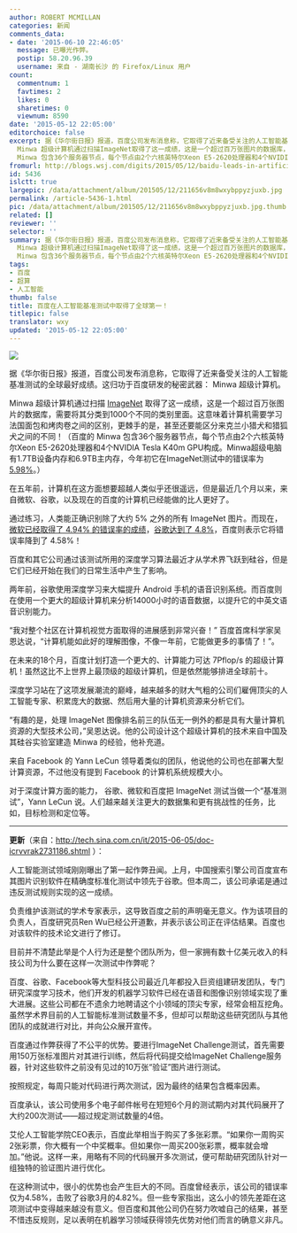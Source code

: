 ```yaml
---
author: ROBERT MCMILLAN
categories: 新闻
comments_data:
- date: '2015-06-10 22:46:05'
  message: 已曝光作弊。
  postip: 58.20.96.39
  username: 来自 - 湖南长沙 的 Firefox/Linux 用户
count:
  commentnum: 1
  favtimes: 2
  likes: 0
  sharetimes: 0
  viewnum: 8590
date: '2015-05-12 22:05:00'
editorchoice: false
excerpt: 据《华尔街日报》报道，百度公司发布消息称，它取得了近来备受关注的人工智能基准测试的全球最好成绩。这归功于百度研发的秘密武器： Minwa 超级计算机。
  Minwa 超级计算机通过扫描ImageNet取得了这一成绩，这是一个超过百万张图片的数据库，需要将其分类到1000个不同的类别里面。这意味着计算机需要学习法国面包和烤肉卷之间的区别，更棘手的是，甚至还要能区分来克兰小猎犬和猎狐犬之间的不同！（百度的
  Minwa 包含36个服务器节点，每个节点由2个六核英特尔Xeon E5-2620处理器和4个NVIDIA Tesla K40m GPU构成。Minwa超级电脑有1.7TB设备
fromurl: http://blogs.wsj.com/digits/2015/05/12/baidu-leads-in-artificial-intelligence-benchmark/
id: 5436
islctt: true
largepic: /data/attachment/album/201505/12/211656v8m8wxybppyzjuxb.jpg
permalink: /article-5436-1.html
pic: /data/attachment/album/201505/12/211656v8m8wxybppyzjuxb.jpg.thumb.jpg
related: []
reviewer: ''
selector: ''
summary: 据《华尔街日报》报道，百度公司发布消息称，它取得了近来备受关注的人工智能基准测试的全球最好成绩。这归功于百度研发的秘密武器： Minwa 超级计算机。
  Minwa 超级计算机通过扫描ImageNet取得了这一成绩，这是一个超过百万张图片的数据库，需要将其分类到1000个不同的类别里面。这意味着计算机需要学习法国面包和烤肉卷之间的区别，更棘手的是，甚至还要能区分来克兰小猎犬和猎狐犬之间的不同！（百度的
  Minwa 包含36个服务器节点，每个节点由2个六核英特尔Xeon E5-2620处理器和4个NVIDIA Tesla K40m GPU构成。Minwa超级电脑有1.7TB设备
tags:
- 百度
- 超算
- 人工智能
thumb: false
title: 百度在人工智能基准测试中取得了全球第一！
titlepic: false
translator: wxy
updated: '2015-05-12 22:05:00'
---
```


![](/data/attachment/album/201505/12/211656v8m8wxybppyzjuxb.jpg)


据《华尔街日报》报道，百度公司发布消息称，它取得了近来备受关注的人工智能基准测试的全球最好成绩。这归功于百度研发的秘密武器： Minwa 超级计算机。


Minwa 超级计算机通过扫描 [ImageNet](http://www.image-net.org/) 取得了这一成绩，这是一个超过百万张图片的数据库，需要将其分类到1000个不同的类别里面。这意味着计算机需要学习法国面包和烤肉卷之间的区别，更棘手的是，甚至还要能区分来克兰小猎犬和猎狐犬之间的不同！（百度的 Minwa 包含36个服务器节点，每个节点由2个六核英特尔Xeon E5-2620处理器和4个NVIDIA Tesla K40m GPU构成。Minwa超级电脑有1.7TB设备内存和6.9TB主内存，今年初它在ImageNet测试中的错误率为[5.98%](http://www.valuewalk.com/2015/01/baidu-builds-minwa-supercomputer/)。）


在五年前，计算机在这方面想要超越人类似乎还很遥远，但是最近几个月以来，来自微软、谷歌，以及现在的百度的计算机已经能做的比人更好了。


通过练习，人类能正确识别除了大约 5% 之外的所有 ImageNet 图片。而现在，[微软已经取得了 4.94% 的错误率的成绩](http://blogs.technet.com/b/inside_microsoft_research/archive/2015/02/10/microsoft-researchers-algorithm-sets-imagenet-challenge-milestone.aspx)，[谷歌达到了 4.8%](http://arxiv.org/pdf/1502.03167.pdf)，百度则表示它将错误率降到了 4.58%！


百度和其它公司通过该测试所用的深度学习算法最近才从学术界飞跃到硅谷，但是它们已经开始在我们的日常生活中产生了影响。


两年前，谷歌使用深度学习来大幅提升 Android 手机的语音识别系统。而百度则在使用一个更大的超级计算机来分析14000小时的语音数据，以提升它的中英文语音识别能力。


“我对整个社区在计算机视觉方面取得的进展感到非常兴奋！” 百度首席科学家吴恩达说，“计算机能如此好的理解图像，不像一年前，它能做更多的事情了！”。


在未来的18个月，百度计划打造一个更大的、计算能力可达 7Pflop/s 的超级计算机！虽然这比不上世界上最顶级的超级计算机，但是依然能够排进全球前十。


深度学习站在了这项发展潮流的巅峰，越来越多的财大气粗的公司们雇佣顶尖的人工智能专家、积累庞大的数据、然后用大量的计算机资源来分析它们。


“有趣的是，处理 ImageNet 图像排名前三的队伍无一例外的都是具有大量计算机资源的大型技术公司，”吴恩达说。他的公司设计这个超级计算机的技术来自中国及其硅谷实验室建造 Minwa 的经验，他补充道。 


来自 Facebook 的 Yann LeCun 领导着类似的团队，他说他的公司也在部署大型计算资源，不过他没有提到 Facebook 的计算机系统规模大小。


对于深度计算方面的能力， 谷歌、微软和百度把 ImageNet 测试当做一个“基准测试”，Yann LeCun 说。人们越来越关注更大的数据集和更有挑战性的任务，比如，目标检测和定位等。




---


 


**更新**（来自：<http://tech.sina.com.cn/it/2015-06-05/doc-icrvvrak2731186.shtml> ）：


人工智能测试领域刚刚曝出了第一起作弊丑闻。上月，中国搜索引擎公司百度宣布其图片识别软件在精确度标准化测试中领先于谷歌。但本周二，该公司承诺是通过违反测试规则实现的这一成绩。


负责维护该测试的学术专家表示，这导致百度之前的声明毫无意义。作为该项目的负责人，百度研究员Ren Wu已经公开道歉，并表示该公司正在评估结果。百度也对该软件的技术论文进行了修订。


目前并不清楚此举是个人行为还是整个团队所为，但一家拥有数十亿美元收入的科技公司为什么要在这样一次测试中作弊呢？


百度、谷歌、Facebook等大型科技公司最近几年都投入巨资组建研发团队，专门研究深度学习技术，他们开发的机器学习软件已经在语音和图像识别领域实现了重大进展。这些公司都在不遗余力地聘请这个小领域的顶尖专家，经常会相互挖角。虽然学术界目前的人工智能标准测试数量不多，但却可以帮助这些研究团队与其他团队的成就进行对比，并向公众展开宣传。


百度通过作弊获得了不公平的优势。要进行ImageNet Challenge测试，首先需要用150万张标准图片对其进行训练，然后将代码提交给ImageNet Challenge服务器，针对这些软件之前没有见过的10万张“验证”图片进行测试。


按照规定，每周只能对代码进行两次测试，因为最终的结果包含概率因素。


百度承认，该公司使用多个电子邮件帐号在短短6个月的测试期内对其代码展开了大约200次测试——超过规定测试数量的4倍。


艾伦人工智能学院CEO表示，百度此举相当于购买了多张彩票。“如果你一周购买2张彩票，你大概有一个中奖概率。但如果你一周买200张彩票，概率就会增加。”他说。这样一来，用略有不同的代码展开多次测试，便可帮助研究团队针对一组独特的验证图片进行优化。


在这种测试中，很小的优势也会产生巨大的不同。百度曾经表示，该公司的错误率仅为4.58%，击败了谷歌3月的4.82%。但一些专家指出，这么小的领先差距在这项测试中变得越来越没有意义。但百度和其他公司仍在努力吹嘘自己的结果，甚至不惜违反规则，足以表明在机器学习领域获得领先优势对他们而言的确意义非凡。